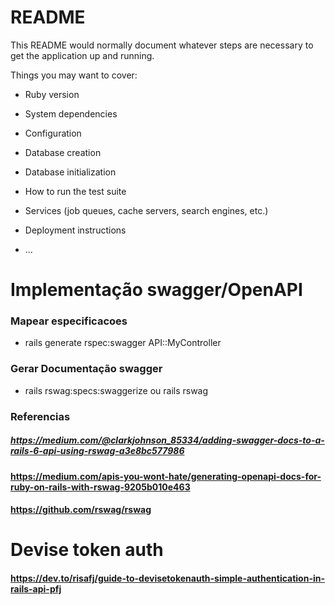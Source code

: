 # README

This README would normally document whatever steps are necessary to get the
application up and running.

Things you may want to cover:

* Ruby version

* System dependencies

* Configuration

* Database creation

* Database initialization

* How to run the test suite

* Services (job queues, cache servers, search engines, etc.)

* Deployment instructions

* ...

# Implementação swagger/OpenAPI
### Mapear especificacoes
* rails generate rspec:swagger API::MyController
### Gerar Documentação swagger
* rails rswag:specs:swaggerize ou rails rswag

### Referencias
##### https://medium.com/@clarkjohnson_85334/adding-swagger-docs-to-a-rails-6-api-using-rswag-a3e8bc577986

#### https://medium.com/apis-you-wont-hate/generating-openapi-docs-for-ruby-on-rails-with-rswag-9205b010e463

#### https://github.com/rswag/rswag

# Devise token auth
#### https://dev.to/risafj/guide-to-devisetokenauth-simple-authentication-in-rails-api-pfj
